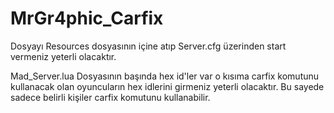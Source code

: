 # MrGr4phic_Carfix

Dosyayı Resources dosyasının içine atıp Server.cfg üzerinden start vermeniz yeterli olacaktır.

Mad_Server.lua Dosyasının başında hex id'ler var o kısıma carfix komutunu kullanacak olan 
oyuncuların hex idlerini girmeniz yeterli olacaktır. Bu sayede sadece belirli kişiler 
carfix komutunu kullanabilir.
